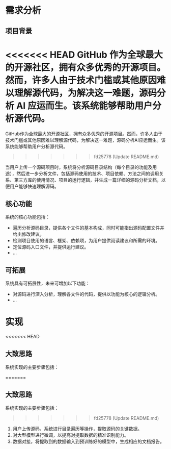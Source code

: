 # 需求分析

## 项目背景

<<<<<<< HEAD
GitHub 作为全球最大的开源社区，拥有众多优秀的开源项目。然而，许多人由于技术门槛或其他原因难以理解源代码，为解决这一难题，源码分析 AI 应运而生。该系统能够帮助用户分析源代码。
=======
GitHub作为全球最大的开源社区，拥有众多优秀的开源项目。然而，许多人由于技术门槛或其他原因难以理解源代码，为解决这一难题，源码分析AI应运而生。该系统能够帮助用户分析源代码。
>>>>>>> fd25778 (Update README.md)

当用户上传一个源码项目时，系统将分析源码目录结构（每个目录的功能及用途），然后进一步分析文件，包括源码使用的技术、项目依赖、方法之间的调用关系、第三方库的使用情况、项目的运行逻辑，并生成一篇详细的源码分析文档，以便用户能够快速理解源码。

## 核心功能

系统的核心功能包括：

- 遍历分析源码目录，提供各个文件的基本构成，同时可能指出源码配置文件并给出修改建议。
- 检测项目使用的语言、框架、依赖项，为用户提供阅读建议和所需的环境。
- 定位源码入口文件，并提供运行建议。
- ...

## 可拓展

系统具有可拓展性，未来可增加以下功能：

- 对源码进行深入分析，理解各文件的代码，提供以功能为核心的逻辑分析。
- ...

# 实现
<<<<<<< HEAD

## 大致思路

系统实现的主要步骤包括：

=======
## 大致思路

系统实现的主要步骤包括：

>>>>>>> fd25778 (Update README.md)
1. 用户上传源码，系统进行目录遍历等操作，提取源码的关键数据。
2. 对大型模型进行微调，以提高对提取数据的精准识别能力。
3. 数据对接，将提取到的数据输入到预训练好的模型中，生成相应的文档报告。
